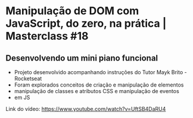 # Manipulação de DOM com JavaScript, do zero, na prática | Masterclass #18
## Desenvolvendo um mini piano funcional

- Projeto desenvolvido acompanhando instruções do Tutor Mayk Brito - Rocketseat
- Foram explorados conceitos de criação e manipulação de elementos
- manipulação de classes e atributos CSS e manipulação de eventos
- em JS


Link do vídeo: https://www.youtube.com/watch?v=UftSB4DaRU4